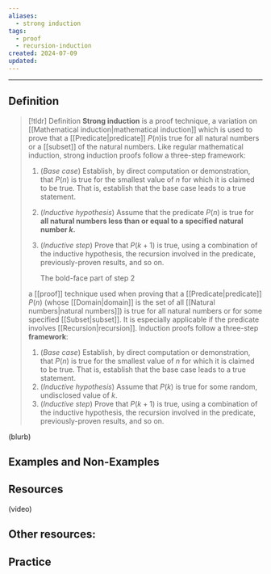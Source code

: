 ```yaml
---
aliases:
  - strong induction
tags:
  - proof
  - recursion-induction
created: 2024-07-09
updated:
---
```

---
## Definition 

> [!tldr] Definition
> **Strong induction** is a proof technique, a variation on [[Mathematical induction|mathematical induction]] which is used to prove that a [[Predicate|predicate]] $P(n)$is true for all natural numbers or a [[subset]] of the natural numbers. Like regular mathematical induction, strong induction proofs follow a three-step framework: 
> 
> 1. (*Base case*) Establish, by direct computation or demonstration, that $P(n)$ is true for the smallest value of $n$ for which it is claimed to be true. That is, establish that the base case leads to a true statement.  
> 2. (*Inductive hypothesis*) Assume that the predicate $P(n)$ is true for **all natural numbers less than or equal to a specified natural number $k$.**
> 3. (*Inductive step*) Prove that $P(k+1)$ is true, using a combination of the inductive hypothesis, the recursion involved in the predicate, previously-proven results, and so on. 
>    
>    The bold-face part of step 2 
> 
> 
> a [[proof]] technique used when proving that a [[Predicate|predicate]] $P(n)$ (whose [[Domain|domain]] is the set of all [[Natural numbers|natural numbers]]) is true for all natural numbers or for some specified [[Subset|subset]]. It is especially applicable if the predicate involves [[Recursion|recursion]]. Induction proofs follow a three-step **framework**: 
> 1. (*Base case*) Establish, by direct computation or demonstration, that $P(n)$ is true for the smallest value of $n$ for which it is claimed to be true. That is, establish that the base case leads to a true statement.  
> 2. (*Inductive hypothesis*) Assume that $P(k)$ is true for some random, undisclosed value of $k$. 
> 3. (*Inductive step*) Prove that $P(k+1)$ is true, using a combination of the inductive hypothesis, the recursion involved in the predicate, previously-proven results, and so on. 

(blurb)

## Examples and Non-Examples

## Resources 

(video)

Other resources: 
- 

## Practice 
